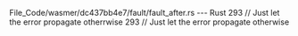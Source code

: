 File_Code/wasmer/dc437bb4e7/fault/fault_after.rs --- Rust
293                 // Just let the error propagate otherrwise                                                                                               293                 // Just let the error propagate otherwise

